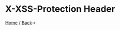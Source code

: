 # X-XSS-Protection Header



[Home](https://github.com/sunrabbit123/Learn_Web_Security) / [Back](https://github.com/sunrabbit123/Learn_Web_Security/tree/main/XSS)->
